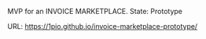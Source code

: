 MVP for an INVOICE MARKETPLACE.
State: Prototype

URL: https://1pio.github.io/invoice-marketplace-prototype/
